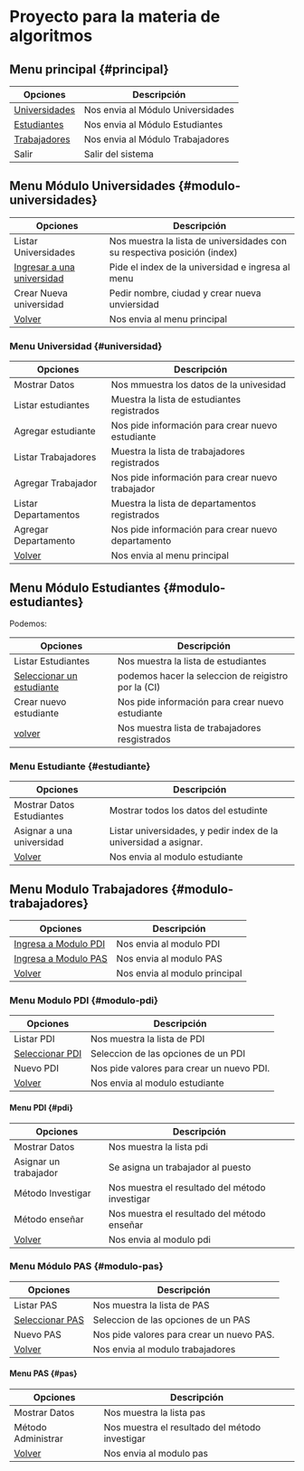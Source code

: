 # Proyecto para la materia de algoritmos

## Menu principal {#principal}

| Opciones                               | Descripción                       |
| -------------------------------------- | --------------------------------- |
| [Universidades](#modulo-universidades) | Nos envia al Módulo Universidades |
| [Estudiantes](#modulo-estudiantes)     | Nos envia al Módulo Estudiantes   |
| [Trabajadores](#modulo-trabajadores)   | Nos envia al Módulo Trabajadores  |
| Salir                                  | Salir del sistema                 |

## Menu Módulo Universidades {#modulo-universidades}

| Opciones                                   | Descripción                                                              |
| ------------------------------------------ | ------------------------------------------------------------------------ |
| Listar Universidades                       | Nos muestra la lista de universidades con su respectiva posición (index) |
| [Ingresar a una universidad](#universidad) | Pide el index de la universidad e ingresa al menu                        |
| Crear Nueva universidad                    | Pedir nombre, ciudad y crear nueva unviersidad                           |
| [Volver](#principal)                       | Nos envia al menu principal                                              |

### Menu Universidad {#universidad}

| Opciones             | Descripción                                        |
| -------------------- | -------------------------------------------------- |
| Mostrar Datos        | Nos mmuestra los datos de la univesidad            |
| Listar estudiantes   | Muestra la lista de estudiantes registrados        |
| Agregar estudiante   | Nos pide información para crear nuevo estudiante   |
| Listar Trabajadores  | Muestra la lista de trabajadores registrados       |
| Agregar Trabajador   | Nos pide información para crear nuevo trabajador   |
| Listar Departamentos | Muestra la lista de departamentos registrados      |
| Agregar Departamento | Nos pide información para crear nuevo departamento |
| [Volver](#principal) | Nos envia al menu principal                        |

## Menu Módulo Estudiantes {#modulo-estudiantes}

Podemos:

| Opciones                                 | Descripción                                         |
| ---------------------------------------- | --------------------------------------------------- |
| Listar Estudiantes                       | Nos muestra la lista de estudiantes                 |
| [Seleccionar un estudiante](#estudiante) | podemos hacer la seleccion de reigistro por la (CI) |
| Crear nuevo estudiante                   | Nos pide información para crear nuevo estudiante    |
| [volver](#principal)                     | Nos muestra lista de trabajadores resgistrados      |

### Menu Estudiante {#estudiante}

| Opciones                      | Descripción                                                      |
| ----------------------------- | ---------------------------------------------------------------- |
| Mostrar Datos Estudiantes     | Mostrar todos los datos del estudinte                            |
| Asignar a una universidad     | Listar universidades, y pedir index de la universidad a asignar. |
| [Volver](#modulo-estudiantes) | Nos envia al modulo estudiante                                   |

## Menu Modulo Trabajadores {#modulo-trabajadores}

| Opciones                            | Descripción                   |
| ----------------------------------- | ----------------------------- |
| [Ingresa a Modulo PDI](#modulo-pdi) | Nos envia al modulo PDI       |
| [Ingresa a Modulo PAS](#modulo-pas) | Nos envia al modulo PAS       |
| [Volver](#principal)                | Nos envia al modulo principal |

### Menu Modulo PDI {#modulo-pdi}

| Opciones                       | Descripción                               |
| ------------------------------ | ----------------------------------------- |
| Listar PDI                     | Nos muestra la lista de PDI               |
| [Seleccionar PDI](#pdi)        | Seleccion de las opciones de un PDI       |
| Nuevo PDI                      | Nos pide valores para crear un nuevo PDI. |
| [Volver](#modulo-trabajadores) | Nos envia al modulo estudiante            |

#### Menu PDI {#pdi}

| Opciones              | Descripción                                    |
| --------------------- | ---------------------------------------------- |
| Mostrar Datos         | Nos muestra la lista pdi                       |
| Asignar un trabajador | Se asigna un trabajador al puesto              |
| Método Investigar     | Nos muestra el resultado del método investigar |
| Método enseñar        | Nos muestra el resultado del método enseñar    |
| [Volver](#modulo-pdi) | Nos envia al modulo pdi                        |

### Menu Módulo PAS {#modulo-pas}

| Opciones                       | Descripción                               |
| ------------------------------ | ----------------------------------------- |
| Listar PAS                     | Nos muestra la lista de PAS               |
| [Seleccionar PAS](#pas)        | Seleccion de las opciones de un PAS       |
| Nuevo PAS                      | Nos pide valores para crear un nuevo PAS. |
| [Volver](#modulo-trabajadores) | Nos envia al modulo trabajadores          |

#### Menu PAS {#pas}

| Opciones              | Descripción                                    |
| --------------------- | ---------------------------------------------- |
| Mostrar Datos         | Nos muestra la lista pas                       |
| Método Administrar    | Nos muestra el resultado del método investigar |
| [Volver](#modulo-pas) | Nos envia al modulo pas                        |

